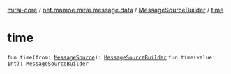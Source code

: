 [mirai-core](../../index.md) / [net.mamoe.mirai.message.data](../index.md) / [MessageSourceBuilder](index.md) / [time](./time.md)

# time

`fun time(from: `[`MessageSource`](../-message-source/index.md)`): `[`MessageSourceBuilder`](index.md)
`fun time(value: `[`Int`](https://kotlinlang.org/api/latest/jvm/stdlib/kotlin/-int/index.html)`): `[`MessageSourceBuilder`](index.md)
